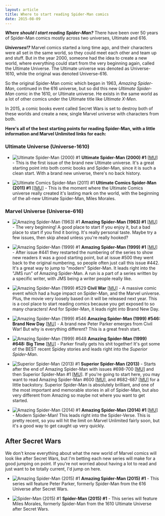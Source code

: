 ```yaml
---
layout: article
title: Where to start reading Spider-Man comics
date: 2015-08-09
---
```


***Where should I start reading Spider-Man?*** There have been over 50 years of Spider-Man comics mostly across two universes, Ultimate and 616.

***Universes!?*** Marvel comics started a long time ago, and their characters were all set in the same world, so they could meet each other and team up and stuff. But in the year 2000, someone had the idea to create a new world, where everything could start from the very beginning again, called the Ultimate Universe. The Ultimate universe was denoted as Universe-1610, while the original was denoted Universe-616.

So the original Spider-Man comic which began in 1963, *Amazing Spider-Man*, continued in the 616 universe, but so did this new *Ultimate Spider-Man* comic in the 1610, or Ultimate universe. He exists in the same world as a lot of other comics under the Ultimate title like *Ultimate X-Men*.

In 2015, a comic books event called Secret Wars is set to destroy both of these worlds and create a new, single Marvel universe with characters from both.

**Here's all of the best starting points for reading Spider-Man, with a little information and Marvel Unlimited links for each:**

### Ultimate Universe (Universe-1610)

- ![Ultimate Spider-Man (2000) #1](/assets/where-to-start-reading-spiderman/thumb-usm1.jpg)
**Ultimate Spider-Man (2000) #1** [[MU](http://marvel.com/comics/issue/4372/ultimate_spider-man_2000_1)] - This is the first issue of the brand new Ultimate universe. It's a great starting point into both comic books and Spider-Man, since it is such a clean start. With a brand new universe, there's no back history.

- ![Ultimate Comics Spider-Man (2011) #1](/assets/where-to-start-reading-spiderman/thumb-miles_1.jpg)
**Ultimate Comics Spider-Man (2011) #1** [[[MU](http://marvel.com/comics/issue/38394/ultimate_comics_spider-man_2011_1)] - This is the moment where the Ultimate Comics universe really created it's lasting mark on the world, with the beginning of the all-new Ultimate Spider-Man, Miles Morales.

### Marvel Universe (Universe-616)

- ![Amazing Spider-Man (1963) #1](/assets/where-to-start-reading-spiderman/thumb-1.jpg)
**Amazing Spider-Man (1963) #1** [[MU](http://marvel.com/comics/issue/6482/amazing_spider-man_1963_1)] - The very beginning! A good place to start if you enjoy it, but a bad place to start if you find it boring. It's really personal taste. Maybe try a few issues, then skip ahead unless you're really hooked?

- ![Amazing Spider-Man (1999) #1](/assets/where-to-start-reading-spiderman/thumb-442.jpg)
**Amazing Spider-Man (1999) #1** [[MU](http://marvel.com/comics/issue/37894/amazing_spider-man_1999_1)] - After issue #441 they restarted the numbering of the series to show new readers it was a good starting point, but at issue #500 they went back to the original numbering, so people often just call this issue #442. It's a great way to jump to "modern" Spider-Man. It leads right into the "JMS run" of Amazing Spider-Man. A run is a part of a series written by a specific writer, with JMS being a writer people really like.

- ![Amazing Spider-Man (1999) #529](/assets/where-to-start-reading-spiderman/thumb-civil_war2.jpg)
**Civil War** [[MU](http://marvel.com/comics/discover/114/civil-war-the-complete-event)] - A massive comic event which had a huge impact on Spider-Man, and the Marvel universe. Plus, the movie very loosely based on it will be released next year. This is a cool place to start reading comics because you get exposed to so many characters! And for Spider-Man, it leads right into Brand New Day.

- ![Amazing Spider-Man (1999) #546](/assets/where-to-start-reading-spiderman/thumb-546.jpg)
**Amazing Spider-Man (1999) #546: Brand New Day** [[MU](http://marvel.com/comics/issue/17338/amazing_spider-man_1999_546)] - A brand new Peter Parker emerges from Civil War! But why is everything different? This is a great fresh start.

- ![Amazing Spider-Man (1999) #648](/assets/where-to-start-reading-spiderman/thumb-648.jpg)
**Amazing Spider-Man (1999) #648: Big Time** [[MU](http://marvel.com/comics/issue/34135/amazing_spider-man_1999_648)] - Parker finally gets his shit together! It's got some of the BEST recent Spidey stories and leads right into the *Superior Spider-Man*.

- ![Superior Spider-Man (2013) #1](/assets/where-to-start-reading-spiderman/thumb-ssm.jpg)
**Superior Spider-Man (2013)** - Starts after the end of Amazing Spider-Man with issues #698-700 [[MU](http://marvel.com/comics/issue/40120/amazing_spider-man_1999_698)] and then Superior Spider-Man #1 [[MU](http://marvel.com/comics/issue/46462/superior_spider-man_2013_1)]. If you're going to start here, you may want to read Amazing Spider-Man #600 [[MU](http://marvel.com/comics/issue/24407/amazing_spider-man_1999_600)], and #682-687 [[MU](http://marvel.com/comics/issue/40110/amazing_spider-man_1999_682)] for a little backstory. Superior Spider-Man is absolutely brilliant, and one of the most important and memorable stories in all of Spider-Man, but also very different from Amazing so maybe not where you want to get started.

- ![Amazing Spider-Man (2014) #1](/assets/where-to-start-reading-spiderman/thumb-asmv3.jpg)
**Amazing Spider-Man (2014) #1** [[MU](http://marvel.com/comics/issue/45798/amazing_spider-man_2014_1)] - Modern Spider-Man! This leads right into the Spider-Verse. This is pretty recent, so you will hit the limit on Marvel Unlimited fairly soon, but it's a good way to get caught up very quickly.

## After Secret Wars

We don't know everything about what the new world of Marvel comics will look like after Secret Wars, but I'm betting each new series will make for a good jumping on point. If you're not worried about having a lot to read and just want to be totally current, I'd jump on here.

- ![Amazing Spider-Man (2015) #1](/assets/where-to-start-reading-spiderman/thumb-secret_parker.jpg)
**Amazing Spider-Man (2015) #1** - This series will feature Peter Parker, formerly Spider-Man from the 616 Universe after Secret Wars.

- ![Spider-Man (2015) #1](/assets/where-to-start-reading-spiderman/thumb-secret_miles.jpg)
**Spider-Man (2015) #1** - This series will feature Miles Morales, formerly Spider-Man from the 1610 Ultimate Universe after Secret Wars.
